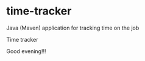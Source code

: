 # time-tracker
Java (Maven) application for tracking time on the job

Time tracker

Good evening!!!
